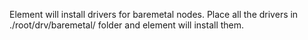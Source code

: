 Element will install drivers for baremetal nodes.
Place all the drivers in ./root/drv/baremetal/ folder and element will install them.

